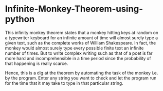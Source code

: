 # Infinite-Monkey-Theorem-using-python

This infinity monkey theorem states that a monkey hitting keys at random on a typewriter keyboard for an infinite amount of time 
will almost surely type a given text, such as the complete works of William Shakespeare. In fact, the monkey would almost surely 
type every possible finite text an infinite number of times. But to write complex writing such as that of a poet is far more 
hard and incomprehensible in a time period since the probability of that happening is really scarce.

Hence, this is a dig at the theorem by automating the task of the monkey i.e. by the program.
Enter any string you want to check and let the program run for the time that it may take to type in that particular string.
